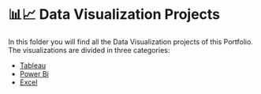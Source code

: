 # 📊📈 Data Visualization Projects 

In this folder you will find all the Data Visualization projects of this Portfolio. 
The visualizations are divided in three categories: 

- [Tableau](https://github.com/MCDC172/DS-Journey/tree/main/Data-Visualization/Tableau)
- [Power Bi](https://github.com/MCDC172/DS-Journey/tree/main/Data-Visualization/PowerBi)
- [Excel](https://github.com/MCDC172/DS-Journey/tree/main/Data-Visualization/Excel)

